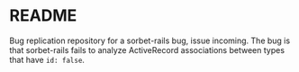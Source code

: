 # README

Bug replication repository for a sorbet-rails bug, issue incoming. The bug
is that sorbet-rails fails to analyze ActiveRecord associations between types
that have `id: false`.

